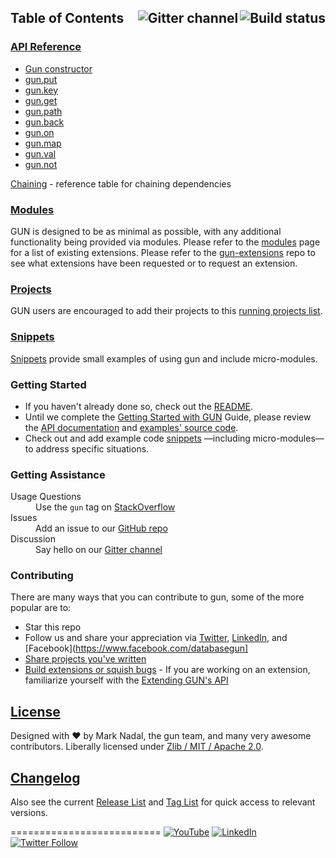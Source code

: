 

<h2>Table of Contents
<a href="https://travis-ci.org/amark/gun"><img align="right" alt="Build status" src="https://travis-ci.org/amark/gun.svg?branch=master" /></a>
<a href="https://gitter.im/amark/gun?utm_source=badge&utm_medium=badge&utm_campaign=pr-badge&utm_content=badge"><img align="right" alt="Gitter channel" src="https://badges.gitter.im/Join%20Chat.svg" /></a>
</h2>


### **[API Reference](API-(v0.3.x))** 

 - [Gun constructor](API-(v0.3.x)#Gun)
 - [gun.put](API-(v0.3.x)#put)
 - [gun.key](API-(v0.3.x)#key)
 - [gun.get](API-(v0.3.x)#get)
 - [gun.path](API-(v0.3.x)#path)
 - [gun.back](API-(v0.3.x)#back)
 - [gun.on](API-(v0.3.x)#on)
 - [gun.map](API-(v0.3.x)#map)
 - [gun.val](API-(v0.3.x)#val)
 - [gun.not](API-(v0.3.x)#not)  
  
[Chaining](Chaining-(v0.3.x)) - reference table for chaining dependencies  


### [Modules](Modules) 
   GUN is designed to be as minimal as possible, with any additional functionality being provided via modules.  Please refer to the [modules](modules) page for a list of existing extensions. Please refer to the [gun-extensions](https://github.com/gundb/gun-extensions/issues) repo to see what extensions have been requested or to request an extension.

### [Projects](Projects) 
   GUN users are encouraged to add their projects to this [running projects list](projects).


### [Snippets](Snippets-(v0.3.x))  
   [Snippets](Snippets-(v0.3.x)) provide small examples of using gun and include micro-modules.


### Getting Started
 - If you haven't already done so, check out the [README](https://github.com/amark/gun/blob/master/README.md).
 - Until we complete the [Getting Started with GUN](getting-started-(v0.3.x)) Guide, please review the [API documentation](API-(v0.3.x)) and [examples' source code](../blob/master/examples).
 - Check out and add example code [snippets](snippets-(v0.3.x)) —including micro-modules— to address specific situations.

### Getting Assistance

<dl>
  <dt>Usage Questions</dt>
  <dd>Use the <code>gun</code> tag on
    <a href="http://stackoverflow.com/questions/tagged/gun">StackOverflow</a>
  </dd>

  <dt>Issues</dt>
  <dd>Add an issue to our
    <a href="https://github.com/amark/gun/issues">GitHub repo</a>
  </dd>

  <dt>Discussion</dt>
  <dd>Say hello on our
    <a href="https://gitter.im/amark/gun">Gitter channel</a>
  </dd>
</dl>

### Contributing
There are many ways that you can contribute to gun, some of the more popular are to:  
 - Star this repo
 - Follow us and share your appreciation via [Twitter](https://twitter.com/databasegun), [LinkedIn](https://www.linkedin.com/company/gun-inc), and [Facebook](https://www.facebook.com/databasegun]
 - [Share projects you've written](projects)
 - [Build extensions or squish bugs](https://waffle.io/amark/gun)
         - If you are working on an extension, familiarize yourself with the [Extending GUN's API](Building-Modules-for-Gun)

## [License](../blob/master/LICENSE.md)

Designed with ♥ by Mark Nadal, the gun team, and many very awesome contributors.  Liberally licensed under [Zlib / MIT / Apache 2.0](../blob/master/LICENSE.md).

## [Changelog](https://github.com/amark/gun/blob/develop/CHANGELOG.md#03)

Also see the current [Release List](../releases) and [Tag List](../tags) for quick access to relevant versions.

==========================
<a name="stay-up-to-date"></a>
[![YouTube](https://img.shields.io/badge/You-Tube-red.svg)](https://www.youtube.com/channel/UCQAtpf-zi9Pp4__2nToOM8g) [![LinkedIn](https://img.shields.io/badge/Linked-In-blue.svg)](https://www.linkedin.com/company/gun-inc) [![Twitter Follow](https://img.shields.io/twitter/follow/databasegun.svg?style=social)](https://twitter.com/databasegun)